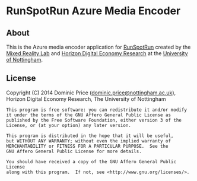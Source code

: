 RunSpotRun Azure Media Encoder
=========================

About
-----

This is the Azure media encoder application for [RunSpotRun](http://www.runspotrun.co.uk/)
created by the [Mixed Reality Lab](http://www.mrl.nott.ac.uk) and 
[Horizon Digital Economy Research](http://www.horizon.ac.uk) at the 
[University of Nottingham](http://www.nottingham.ac.uk).

License
-------

Copyright (C) 2014 Dominic Price (dominic.price@nottingham.ac.uk),  
Horizon Digital Economy Research, The University of Nottingham

    This program is free software: you can redistribute it and/or modify
    it under the terms of the GNU Affero General Public License as
    published by the Free Software Foundation, either version 3 of the
    License, or (at your option) any later version.

    This program is distributed in the hope that it will be useful,
    but WITHOUT ANY WARRANTY; without even the implied warranty of
    MERCHANTABILITY or FITNESS FOR A PARTICULAR PURPOSE.  See the
    GNU Affero General Public License for more details.

    You should have received a copy of the GNU Affero General Public License
    along with this program.  If not, see <http://www.gnu.org/licenses/>.
